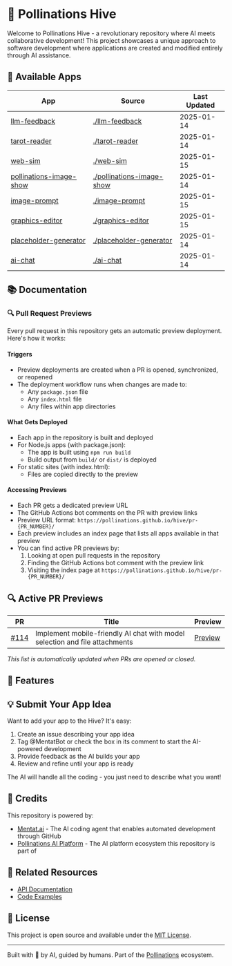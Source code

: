 # 🐝 Pollinations Hive

Welcome to Pollinations Hive - a revolutionary repository where AI meets collaborative development! This project showcases a unique approach to software development where applications are created and modified entirely through AI assistance.

## 📱 Available Apps

| App | Source | Last Updated |
|-----|--------|--------------|
| [llm-feedback](https://pollinations.github.io/hive/llm-feedback/) | [./llm-feedback](./llm-feedback) | 2025-01-14 |
| [tarot-reader](https://pollinations.github.io/hive/tarot-reader/) | [./tarot-reader](./tarot-reader) | 2025-01-14 |
| [web-sim](https://pollinations.github.io/hive/web-sim/) | [./web-sim](./web-sim) | 2025-01-15 |
| [pollinations-image-show](https://pollinations.github.io/hive/pollinations-image-show/) | [./pollinations-image-show](./pollinations-image-show) | 2025-01-14 |
| [image-prompt](https://pollinations.github.io/hive/image-prompt/) | [./image-prompt](./image-prompt) | 2025-01-15 |
| [graphics-editor](https://pollinations.github.io/hive/graphics-editor/) | [./graphics-editor](./graphics-editor) | 2025-01-15 |
| [placeholder-generator](https://pollinations.github.io/hive/placeholder-generator/) | [./placeholder-generator](./placeholder-generator) | 2025-01-14 |
| [ai-chat](https://pollinations.github.io/hive/ai-chat/) | [./ai-chat](./ai-chat) | 2025-01-14 |
## 📚 Documentation

### 🔍 Pull Request Previews

Every pull request in this repository gets an automatic preview deployment. Here's how it works:

#### Triggers
- Preview deployments are created when a PR is opened, synchronized, or reopened
- The deployment workflow runs when changes are made to:
  - Any `package.json` file
  - Any `index.html` file
  - Any files within app directories

#### What Gets Deployed
- Each app in the repository is built and deployed
- For Node.js apps (with package.json):
  - The app is built using `npm run build`
  - Build output from `build/` or `dist/` is deployed
- For static sites (with index.html):
  - Files are copied directly to the preview

#### Accessing Previews
- Each PR gets a dedicated preview URL
- The GitHub Actions bot comments on the PR with preview links
- Preview URL format: `https://pollinations.github.io/hive/pr-{PR_NUMBER}/`
- Each preview includes an index page that lists all apps available in that preview
- You can find active PR previews by:
  1. Looking at open pull requests in the repository
  2. Finding the GitHub Actions bot comment with the preview link
  3. Visiting the index page at `https://pollinations.github.io/hive/pr-{PR_NUMBER}/`

## 🔍 Active PR Previews

| PR | Title | Preview |
|-----|--------|---------|
| [#114](https://github.com/pollinations/hive/pull/114) | Implement mobile-friendly AI chat with model selection and file attachments | [Preview](https://pollinations.github.io/hive/pr-114/) |

_This list is automatically updated when PRs are opened or closed._
## 🌈 Features
## 💡 Submit Your App Idea

Want to add your app to the Hive? It's easy:

1. Create an issue describing your app idea
2. Tag @MentatBot or check the box in its comment to start the AI-powered development
3. Provide feedback as the AI builds your app
4. Review and refine until your app is ready

The AI will handle all the coding - you just need to describe what you want!

## 🙏 Credits

This repository is powered by:

- [Mentat.ai](https://mentat.ai/) - The AI coding agent that enables automated development through GitHub
- [Pollinations AI Platform](https://pollinations.ai) - The AI platform ecosystem this repository is part of

## 🔗 Related Resources

- [API Documentation](POLLINATIONS_APIDOCS.md)
- [Code Examples](POLLINATIONS_CODE_EXAMPLES.MD)

## 📝 License

This project is open source and available under the [MIT License](LICENSE).

---

Built with 🤖 by AI, guided by humans. Part of the [Pollinations](https://pollinations.ai) ecosystem.
